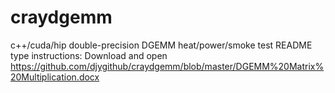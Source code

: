 # craydgemm
c++/cuda/hip double-precision DGEMM heat/power/smoke test
README type instructions: Download and open https://github.com/djygithub/craydgemm/blob/master/DGEMM%20Matrix%20Multiplication.docx
